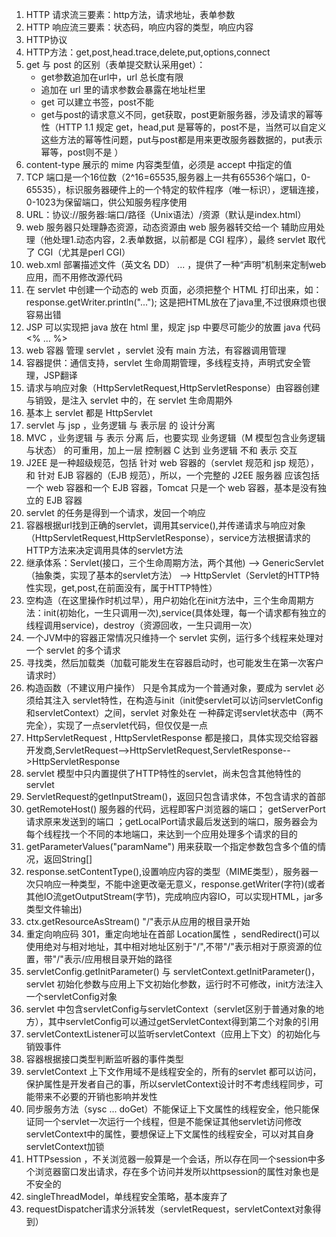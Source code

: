 1. HTTP 请求流三要素：http方法，请求地址，表单参数
2. HTTP 响应流三要素：状态码，响应内容的类型，响应内容
3. HTTP协议
4. HTTP方法：get,post,head.trace,delete,put,options,connect
5. get 与 post 的区别（表单提交默认采用get）：
	+ get参数追加在url中，url 总长度有限
	- 追加在 url 里的请求参数会暴露在地址栏里
	+ get 可以建立书签，post不能
	- get与post的请求意义不同，get获取，post更新服务器，涉及请求的幂等性（HTTP 1.1 规定 get，head,put 是幂等的，post不是，当然可以自定义这些方法的幂等性问题，put与post都是用来更改服务器数据的，put表示幂等，post则不是 ）    
6. content-type 展示的 mime 内容类型值，必须是 accept 中指定的值
7. TCP 端口是一个16位数（2^16=65535,服务器上一共有65536个端口，0-65535），标识服务器硬件上的一个特定的软件程序（唯一标识），逻辑连接，0-1023为保留端口，供公知服务程序使用
8. URL：协议://服务器:端口/路径（Unix语法）/资源（默认是index.html） 
9. web 服务器只处理静态资源，动态资源由 web 服务器转交给一个 辅助应用处理（他处理1.动态内容，2.表单数据，以前都是 CGI 程序），最终 servlet 取代了 CGI（尤其是perl CGI）
10. web.xml 部署描述文件（英文名 DD） <web-app> ... </web-app>，提供了一种“声明”机制来定制web应用，而不用修改源代码
11. 在 servlet 中创建一个动态的 web 页面，必须把整个 HTML 打印出来，如：response.getWriter.println("<html>...</html>"); 这是把HTML放在了java里,不过很麻烦也很容易出错
12. JSP 可以实现把 java 放在 html 里，规定 jsp 中要尽可能少的放置 java 代码 <% ... %>
13. web 容器 管理 servlet ，servlet 没有 main 方法，有容器调用管理 
14. 容器提供：通信支持，servlet 生命周期管理，多线程支持，声明式安全管理，JSP翻译
15. 请求与响应对象（HttpServletRequest,HttpServletResponse）由容器创建与销毁，是注入 servlet 中的，在 servlet 生命周期外
16. 基本上 servlet 都是 HttpServlet
17. servlet 与 jsp ，业务逻辑 与 表示层 的 设计分离
18. MVC ，业务逻辑 与 表示 分离 后，也要实现 业务逻辑（M 模型包含业务逻辑与状态） 的可重用，加上一层 控制器 C 达到 业务逻辑 不和 表示 交互
19. J2EE 是一种超级规范，包括 针对 web 容器的（servlet 规范和 jsp 规范），和 针对 EJB 容器的（EJB 规范），所以，一个完整的 J2EE 服务器 应该包括 一个 web 容器和一个 EJB 容器，Tomcat 只是一个 web 容器，基本是没有独立的 EJB 容器  
20. servlet 的任务是得到一个请求，发回一个响应
21. 容器根据url找到正确的servlet，调用其service(),并传递请求与响应对象（HttpServletRequest,HttpServletResponse），service方法根据请求的HTTP方法来决定调用具体的servlet方法
22. 继承体系：Servlet(接口，三个生命周期方法，两个其他) --> GenericServlet（抽象类，实现了基本的servlet方法） -->  HttpServlet（Servlet的HTTP特性实现，get,post,在前面没有，属于HTTP特性）  
23. 空构造（在这里操作时机过早），用户初始化在init方法中，三个生命周期方法：init(初始化，一生只调用一次),service(具体处理，每一个请求都有独立的线程调用service)，destroy（资源回收，一生只调用一次）  
24. 一个JVM中的容器正常情况只维持一个 servlet 实例，运行多个线程来处理对一个 servlet 的多个请求  
25. 寻找类，然后加载类（加载可能发生在容器启动时，也可能发生在第一次客户请求时）  
26. 构造函数（不建议用户操作） 只是令其成为一个普通对象，要成为 servlet 必须给其注入 servlet特性，在构造与init（init使servlet可以访问servletConfig和servletContext）之间，servlet 对象处在 一种薛定谔servlet状态中（两不完全），实现了一点servlet代码，但仅仅是一点  
27. HttpServletRequest , HttpServletResponse 都是接口，具体实现交给容器开发商,ServletRequest-->HttpServletRequest,ServletResponse-->HttpServletResponse  
28. servlet 模型中只内置提供了HTTP特性的servlet，尚未包含其他特性的servlet  
29. ServletRequest的getInputStream()，返回只包含请求体，不包含请求的首部
30. getRemoteHost() 服务器的代码，远程即客户浏览器的端口； getServerPort请求原来发送到的端口 ；getLocalPort请求最后发送到的端口，服务器会为每个线程找一个不同的本地端口，来达到一个应用处理多个请求的目的  
31. getParameterValues("paramName") 用来获取一个指定参数包含多个值的情况，返回String[]
32. response.setContentType(),设置响应内容的类型（MIME类型），服务器一次只响应一种类型，不能中途更改毫无意义，response.getWriter(字符)(或者其他IO流getOutputStream(字节)，完成响应内容IO，可以实现HTML，jar多类型文件输出)
33. ctx.getResourceAsStream() "/"表示从应用的根目录开始
34. 重定向响应码 301，重定向地址在首部 Location属性 ，sendRedirect()可以使用绝对与相对地址，其中相对地址区别于"/",不带"/"表示相对于原资源的位置，带"/"表示/应用根目录开始的路径  
35. servletConfig.getInitParameter() 与 servletContext.getInitParameter()，servlet 初始化参数与应用上下文初始化参数，运行时不可修改，init方法注入一个servletConfig对象
36. servlet 中包含servletConfig与servletContext（servlet区别于普通对象的地方），其中servletConfig可以通过getServletContext得到第二个对象的引用
37. servletContextListener可以监听servletContext（应用上下文）的初始化与销毁事件
38. 容器根据接口类型判断监听器的事件类型
39. servletContext 上下文作用域不是线程安全的，所有的servlet 都可以访问，保护属性是开发者自己的事，所以servletContext设计时不考虑线程同步，可能带来不必要的开销也影响并发性
40. 同步服务方法（sysc ... doGet）不能保证上下文属性的线程安全，他只能保证同一个servlet一次运行一个线程，但是不能保证其他servlet访问修改 servletContext中的属性，要想保证上下文属性的线程安全，可以对其自身servletContext加锁
41. HTTPsession ，不关浏览器一般算是一个会话，所以存在同一个session中多个浏览器窗口发出请求，存在多个访问并发所以httpsession的属性对象也是不安全的
42. singleThreadModel，单线程安全策略，基本废弃了
43. requestDispatcher请求分派转发（servletRequest，servletContext对象得到）
